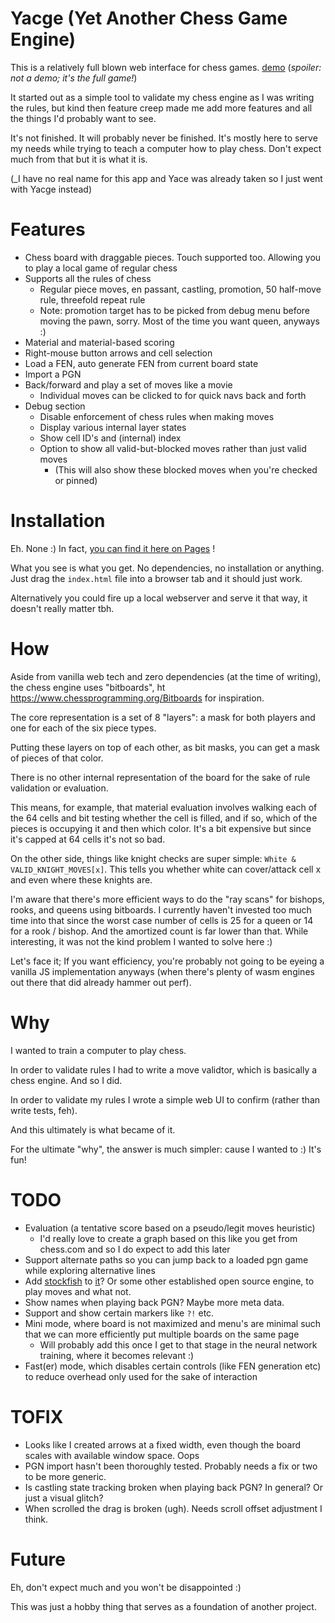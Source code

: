 # Yacge (Yet Another Chess Game Engine)

This is a relatively full blown web interface for chess games. [demo](https://pvdz.github.io/yacge/) (_spoiler: not a demo; it's the full game!_)

It started out as a simple tool to validate my chess engine as I was writing the rules, but kind then feature creep made me add more features and all the things I'd probably want to see.

It's not finished. It will probably never be finished. It's mostly here to serve my needs while trying to teach a computer how to play chess. Don't expect much from that but it is what it is.

(_I have no real name for this app and Yace was already taken so I just went with Yacge instead)

# Features

- Chess board with draggable pieces. Touch supported too. Allowing you to play a local game of regular chess
- Supports all the rules of chess
  - Regular piece moves, en passant, castling, promotion, 50 half-move rule, threefold repeat rule
  - Note: promotion target has to be picked from debug menu before moving the pawn, sorry. Most of the time you want queen, anyways :)
- Material and material-based scoring
- Right-mouse button arrows and cell selection
- Load a FEN, auto generate FEN from current board state
- Import a PGN
- Back/forward and play a set of moves like a movie
  - Individual moves can be clicked to for quick navs back and forth
- Debug section
  - Disable enforcement of chess rules when making moves
  - Display various internal layer states
  - Show cell ID's and (internal) index
  - Option to show all valid-but-blocked moves rather than just valid moves
    - (This will also show these blocked moves when you're checked or pinned)

# Installation

Eh. None :) In fact, [you can find it here on Pages](https://pvdz.github.io/yacge/) ! 

What you see is what you get. No dependencies, no installation or anything. Just drag the `index.html` file into a browser tab and it should just work.

Alternatively you could fire up a local webserver and serve it that way, it doesn't really matter tbh.

# How

Aside from vanilla web tech and zero dependencies (at the time of writing), the chess engine uses "bitboards", ht https://www.chessprogramming.org/Bitboards for inspiration.

The core representation is a set of 8 "layers": a mask for both players and one for each of the six piece types.

Putting these layers on top of each other, as bit masks, you can get a mask of pieces of that color.

There is no other internal representation of the board for the sake of rule validation or evaluation.

This means, for example, that material evaluation involves walking each of the 64 cells and bit testing whether the cell is filled, and if so, which of the pieces is occupying it and then which color. It's a bit expensive but since it's capped at 64 cells it's not so bad.

On the other side, things like knight checks are super simple: `White & VALID_KNIGHT_MOVES[x]`. This tells you whether white can cover/attack cell x and even where these knights are.

I'm aware that there's more efficient ways to do the "ray scans" for bishops, rooks, and queens using bitboards. I currently haven't invested too much time into that since the worst case number of cells is 25 for a queen or 14 for a rook / bishop. And the amortized count is far lower than that. While interesting, it was not the kind problem I wanted to solve here :)

Let's face it; If you want efficiency, you're probably not going to be eyeing a vanilla JS implementation anyways (when there's plenty of wasm engines out there that did already hammer out perf).

# Why

I wanted to train a computer to play chess.

In order to validate rules I had to write a move validtor, which is basically a chess engine. And so I did.

In order to validate my rules I wrote a simple web UI to confirm (rather than write tests, feh).

And this ultimately is what became of it.

For the ultimate "why", the answer is much simpler: cause I wanted to :) It's fun!

# TODO

- Evaluation (a tentative score based on a pseudo/legit moves heuristic)
  - I'd really love to create a graph based on this like you get from chess.com and so I do expect to add this later
- Support alternate paths so you can jump back to a loaded pgn game while exploring alternative lines
- Add [stockfish](https://github.com/nmrugg/stockfish.js) to [it](https://github.com/bjedrzejewski/stockfish-js)? Or some other established open source engine, to play moves and what not.
- Show names when playing back PGN? Maybe more meta data.
- Support and show certain markers like `?!` etc.
- Mini mode, where board is not maximized and menu's are minimal such that we can more efficiently put multiple boards on the same page
  - Will probably add this once I get to that stage in the neural network training, where it becomes relevant :)
- Fast(er) mode, which disables certain controls (like FEN generation etc) to reduce overhead only used for the sake of interaction

# TOFIX

- Looks like I created arrows at a fixed width, even though the board scales with available window space. Oops
- PGN import hasn't been thoroughly tested. Probably needs a fix or two to be more generic.
- Is castling state tracking broken when playing back PGN? In general? Or just a visual glitch?
- When scrolled the drag is broken (ugh). Needs scroll offset adjustment I think.

# Future

Eh, don't expect much and you won't be disappointed :)

This was just a hobby thing that serves as a foundation of another project.
